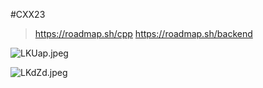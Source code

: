 
#CXX23

> https://roadmap.sh/cpp
> https://roadmap.sh/backend

![LKUap.jpeg](https://i.imgs.ovh/2023/10/07/LKUap.jpeg)

![LKdZd.jpeg](https://i.imgs.ovh/2023/10/07/LKdZd.jpeg)